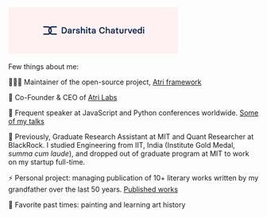 <!--
**darshitac11/darshitac11** is a ✨ _special_ ✨ repository because its `README.md` (this file) appears on your GitHub profile.

Here are some ideas to get you started:

- 🔭 I’m currently working on ...
- 🌱 I’m currently learning ...
- 👯 I’m looking to collaborate on ...
- 🤔 I’m looking for help with ...
- 💬 Ask me about ...
- 📫 How to reach me: ...
- 😄 Pronouns: ...
- ⚡ Fun fact: ...
-->

![Logo](assets/personal_logo.png)

Few things about me:

👩🏻‍💻 Maintainer of the open-source project, [Atri framework](https://github.com/Atri-Labs/atrilabs-engine)  

🧳 Co-Founder & CEO of [Atri Labs](https://github.com/Atri-Labs)

🎤 Frequent speaker at JavaScript and Python conferences worldwide. [Some of my talks](https://github.com/Atri-Labs/conferences)

🌱 Previously, Graduate Research Assistant at MIT and Quant Researcher at BlackRock. I studied Engineering from IIT, India (Institute Gold Medal, *summa cum laude*), and dropped out of graduate program at MIT to work on my startup full-time.

⚡ Personal project: managing publication of 10+ literary works written by my grandfather over the last 50 years. [Published works](https://notionpress.com/author/726361)

🎨 Favorite past times: painting and learning art history


